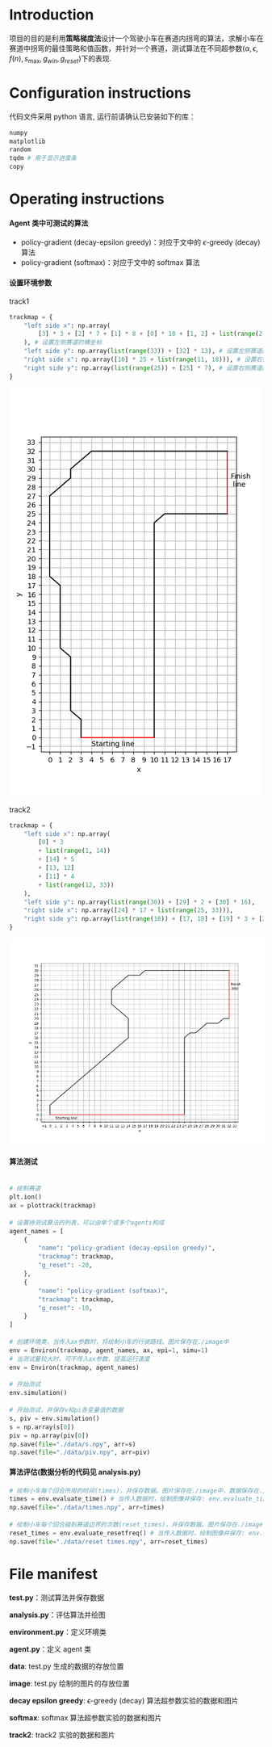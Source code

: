 # Introduction

项目的目的是利用**策略梯度法**设计一个驾驶小车在赛道内拐弯的算法，求解小车在赛道中拐弯的最佳策略和值函数，并针对一个赛道，测试算法在不同超参数($\alpha, \epsilon, f(n), s_{\max}, g_{win}, g_{reset}$)下的表现.

# Configuration instructions

代码文件采用 python 语言, 运行前请确认已安装如下的库：

```python
numpy
matplotlib
random
tqdm # 用于显示进度条
copy
```

# Operating instructions

#### Agent 类中可测试的算法

- policy-gradient (decay-epsilon greedy)：对应于文中的 $\epsilon$-greedy (decay) 算法
- policy-gradient (softmax)：对应于文中的 softmax 算法

#### 设置环境参数

track1

```python
trackmap = {
    "left side x": np.array(
        [3] * 3 + [2] * 7 + [1] * 8 + [0] * 10 + [1, 2] + list(range(2, 18))
    ), # 设置左侧赛道的横坐标
    "left side y": np.array(list(range(33)) + [32] * 13), # 设置左侧赛道的纵坐标
    "right side x": np.array([10] * 25 + list(range(11, 18))), # 设置右侧赛道的横坐标
    "right side y": np.array(list(range(25)) + [25] * 7), # 设置右侧赛道的纵坐标
}
```

![image](./image/track1.png)

track2

```python
trackmap = {
    "left side x": np.array(
        [0] * 3
        + list(range(1, 14))
        + [14] * 5
        + [13, 12]
        + [11] * 4
        + list(range(12, 33))
    ),
    "left side y": np.array(list(range(30)) + [29] * 2 + [30] * 16),
    "right side x": np.array([24] * 17 + list(range(25, 33))),
    "right side y": np.array(list(range(18)) + [17, 18] + [19] * 3 + [20] * 2),
}
```

![image](./image/track2.png)

#### 算法测试

```python

# 绘制赛道
plt.ion()
ax = plottrack(trackmap)

# 设置待测试算法的列表，可以由单个或多个agents构成
agent_names = [
    {
        "name": "policy-gradient (decay-epsilon greedy)",
        "trackmap": trackmap,
        "g_reset": -20,
    },
    {
        "name": "policy-gradient (softmax)",
        "trackmap": trackmap,
        "g_reset": -10,
    }
]

# 创建环境类，当传入ax参数时，将绘制小车的行驶路线。图片保存在./image中
env = Environ(trackmap, agent_names, ax, epi=1, simu=1)
# 当测试量较大时，可不传入ax参数，提高运行速度
env = Environ(trackmap, agent_names)

# 开始测试
env.simulation()

# 开始测试，并保存v和pi各变量值的数据
s, piv = env.simulation()
s = np.array(s[0])
piv = np.array(piv[0])
np.save(file="./data/s.npy", arr=s)
np.save(file="./data/piv.npy", arr=piv)
```

#### 算法评估(数据分析的代码见 analysis.py)

```python
# 绘制小车每个回合所用的时间(times)，并保存数据。图片保存在./image中，数据保存在./data中
times = env.evaluate_time() # 当传入数据时，绘制图像并保存: env.evaluate_time(times)
np.save(file="./data/times.npy", arr=times)

# 绘制小车每个回合碰到赛道边界的次数(reset_times)，并保存数据。图片保存在./image中，数据保存在./data中
reset_times = env.evaluate_resetfreq() # 当传入数据时，绘制图像并保存: env.evaluate_resetfreq(reset_times)
np.save(file="./data/reset times.npy", arr=reset_times)
```

# File manifest

**test.py**：测试算法并保存数据

**analysis.py**：评估算法并绘图

**environment.py**：定义环境类

**agent.py**：定义 agent 类

**data**: test.py 生成的数据的存放位置

**image**: test.py 绘制的图片的存放位置

**decay epsilon greedy**: $\epsilon$-greedy (decay) 算法超参数实验的数据和图片

**softmax**: softmax 算法超参数实验的数据和图片

**track2**: track2 实验的数据和图片
